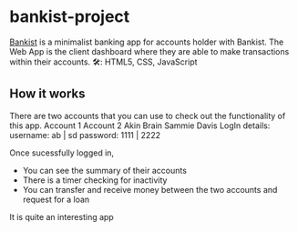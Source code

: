 # bankist-project
[Bankist](https://bankistproject-akinyele.netlify.app/)
 is a minimalist banking app for accounts holder with Bankist. The Web App is the client dashboard where they are able to make transactions within their accounts. 
🛠: HTML5, CSS, JavaScript

## How it works
There are two accounts that you can use to check out the functionality of this app.
Account 1                 Account 2
Akin Brain                Sammie Davis
LogIn details:
username: ab       |      sd
password: 1111     |      2222

Once sucessfully logged in, 
* You can see the summary of their accounts
* There is a timer checking for inactivity
* You can transfer and receive money between the two accounts and request for a loan

It is quite an interesting app
